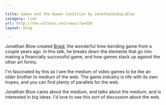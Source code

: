 ```yaml
---

title: Games and the Human Condition by Jonathan&nbsp;Blow
category: link
url: http://the-witness.net/news/?p=650
layout: blog

---
```


Jonathan Blow created [Braid](http://braid-game.com), the wonderful time-bending game from a couple years ago. In this talk, he breaks down the elements that go into making a financially successful game, and how games stack up against the other art forms.

I'm fascinated by this as I see the medium of video games to be like an older brother to medium of the web. The game industry is rife with its own tropes, and you can find plenty of parallels for the web.

Jonathan Blow cares about the medium, and talks about the medium, and is interested in big ideas. I'd love to see this sort of discussion about the web.